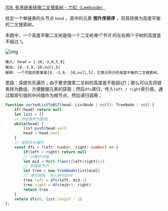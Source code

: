 [109. 有序链表转换二叉搜索树 - 力扣（Leetcode）](https://leetcode.cn/problems/convert-sorted-list-to-binary-search-tree/description/)

给定一个单链表的头节点  `head` ，其中的元素 **按升序排序** ，将其转换为高度平衡的二叉搜索树。

本题中，一个高度平衡二叉树是指一个二叉树*每个节点* 的左右两个子树的高度差不超过 1。

![img](https://assets.leetcode.com/uploads/2020/08/17/linked.jpg)

```
输入: head = [-10,-3,0,5,9]
输出: [0,-3,9,-10,null,5]
解释: 一个可能的答案是[0，-3,9，-10,null,5]，它表示所示的高度平衡的二叉搜索树。
```

思路：深度优先遍历；由于要求搜索二叉树的高度差不能超过1；那么可以先将链表转为数组，方便数据元素的获取；然后`dfs`递归，传入`left / right`索引值，通过取索引值的中间值作为根节点，然后递归调用；

```typescript
function sortedListToBST(head: ListNode | null): TreeNode | null {
    if(!head) return null
    let list = []
    // 将链表转为数组
    while(head) {
        list.push(head.val)
        head = head.next
    }
    // 深度优先遍历
    const dfs = (left: number, right: number) => {
        if(left > right) return null
        // 计算中间值
        let mid = Math.floor((left+right)/2)
        // 创建新节点
        let tree = new TreeNode(list[mid])
        // 递归调用  传入新的区间
        tree.left = dfs(left, mid-1)
        tree.right = dfs(mid+1, right)
        return tree
    }
    return dfs(0, list.length - 1)
};
```

